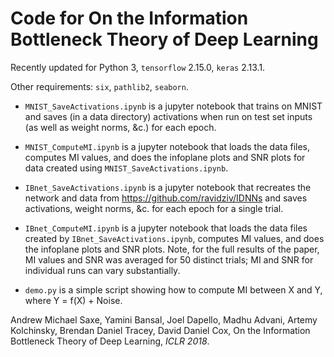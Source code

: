 # Code for On the Information Bottleneck Theory of Deep Learning

Recently updated for Python 3, `tensorflow` 2.15.0, `keras` 2.13.1.

Other requirements: `six`, `pathlib2`, `seaborn`.

* `MNIST_SaveActivations.ipynb` is a jupyter notebook that trains on MNIST and saves (in a data directory) activations when run on test set inputs (as well as weight norms, &c.) for each epoch.

* `MNIST_ComputeMI.ipynb` is a jupyter notebook that loads the data files, computes MI values, and does the infoplane plots and SNR plots for data created using `MNIST_SaveActivations.ipynb`.

* `IBnet_SaveActivations.ipynb` is a jupyter notebook that recreates the network and data from https://github.com/ravidziv/IDNNs and saves activations, weight norms, &c. for each epoch for a single trial.

* `IBnet_ComputeMI.ipynb` is a jupyter notebook that loads the data files created by `IBnet_SaveActivations.ipynb`, computes MI values, and does the infoplane plots and SNR plots. Note, for the full results of the paper, MI values and SNR was averaged for 50 distinct trials; MI and SNR for individual runs can vary substantially.

* `demo.py` is a simple script showing how to compute MI between X and Y, where Y = f(X) + Noise.

Andrew Michael Saxe, Yamini Bansal, Joel Dapello, Madhu Advani, Artemy Kolchinsky, Brendan Daniel Tracey, David Daniel Cox, On the Information Bottleneck Theory of Deep Learning, *ICLR 2018*.
